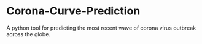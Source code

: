 # Corona-Curve-Prediction

A python tool for predicting the most recent wave of corona virus outbreak across the globe. 
